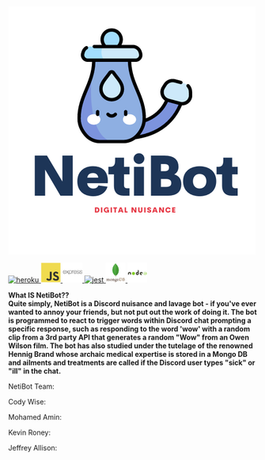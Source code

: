 ![NetiBot Icon](./public/icon.png)

<p align="left"> <a href="https://heroku.com" target="_blank" rel="noreferrer"> <img src="https://www.vectorlogo.zone/logos/heroku/heroku-icon.svg" alt="heroku" width="40" height="40"/> </a> <a href="https://developer.mozilla.org/en-US/docs/Web/JavaScript" target="_blank" rel="noreferrer"> <img src="https://raw.githubusercontent.com/devicons/devicon/master/icons/javascript/javascript-original.svg" alt="javascript" width="40" height="40"/> </a> <a href="https://expressjs.com" target="_blank" rel="noreferrer"> <img src="https://raw.githubusercontent.com/devicons/devicon/master/icons/express/express-original-wordmark.svg" alt="express" width="40" height="40"/> </a> <a href="https://jestjs.io" target="_blank" rel="noreferrer"> <img src="https://www.vectorlogo.zone/logos/jestjsio/jestjsio-icon.svg" alt="jest" width="40" height="40"/> </a> <a href="https://www.mongodb.com/" target="_blank" rel="noreferrer"> <img src="https://raw.githubusercontent.com/devicons/devicon/master/icons/mongodb/mongodb-original-wordmark.svg" alt="mongodb" width="40" height="40"/> </a> <a href="https://nodejs.org" target="_blank" rel="noreferrer"> <img src="https://raw.githubusercontent.com/devicons/devicon/master/icons/nodejs/nodejs-original-wordmark.svg" alt="nodejs" width="40" height="40"/> </a> </p>

**What IS NetiBot??  
Quite simply, NetiBot is a Discord nuisance and lavage bot - if you've ever wanted to annoy your friends, but not put out the work of doing it. The bot is programmed to react to trigger words within Discord chat prompting a specific response, such as responding to the word 'wow' with a random clip from a 3rd party API that generates a random "Wow" from an Owen Wilson film. The bot has also studied under the tutelage of the renowned Hennig Brand whose archaic medical expertise is stored in a Mongo DB and ailments and treatments are called if the Discord user types "sick" or "ill" in the chat.**

NetiBot Team:

Cody Wise:

Mohamed Amin:

Kevin Roney:

Jeffrey Allison:
